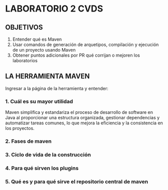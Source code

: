 # LABORATORIO 2 CVDS
## OBJETIVOS
  1. Entender qué es Maven
  2. Usar comandos de generación de arquetipos, compilación y ejecución de un proyecto usando Maven
  3. Obtener puntos adicionales por PR qué corrijan o mejoren los laboratorios
## LA HERRAMIENTA MAVEN
Ingresar a la página de la herramienta y entender:
  ### 1. Cuál es su mayor utilidad
  Maven simplifica y estandariza el proceso de desarrollo de software en Java al proporcionar una estructura organizada, gestionar dependencias y automatizar tareas comunes, lo que mejora la eficiencia y la consistencia en los proyectos.
  ### 2. Fases de maven
  ### 3. Ciclo de vida de la construcción
  ### 4. Para qué sirven los plugins
  ### 5. Qué es y para qué sirve el repositorio central de maven
